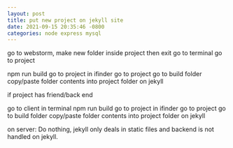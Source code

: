 ```yaml
---
layout: post
title: put new project on jekyll site
date: 2021-09-15 20:35:46 -0800
categories: node express mysql
---
```


go to webstorm, make new folder inside project then exit
go to terminal
go to project

npm run build
go to project in ifinder
go to project
go to build folder
copy/paste folder contents into project folder on jekyll

if project has friend/back end

go to client in terminal
npm run build
go to project in ifinder
go to project
go to build folder
copy/paste folder contents into project folder on jekyll

on server:
Do nothing, jekyll only deals in static files and backend is not handled on jekyll.